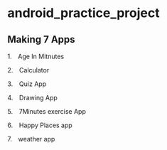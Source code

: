 # android_practice_project
## Making 7 Apps
1. Age In Mitnutes

2. Calculator

3. Quiz App

4. Drawing App

5. 7Minutes exercise App

6. Happy Places app

7. weather app

